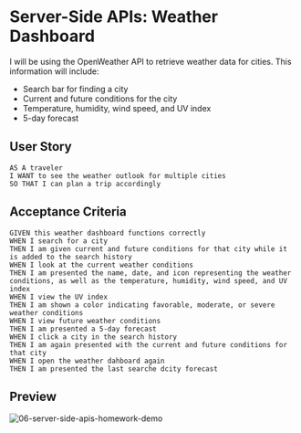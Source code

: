 # Server-Side APIs: Weather Dashboard

I will be using the OpenWeather API to retrieve weather data for cities. This information will include:
- Search bar for finding a city
- Current and future conditions for the city
- Temperature, humidity, wind speed, and UV index
- 5-day forecast

## User Story

```
AS A traveler
I WANT to see the weather outlook for multiple cities
SO THAT I can plan a trip accordingly
```

## Acceptance Criteria

```
GIVEN this weather dashboard functions correctly
WHEN I search for a city
THEN I am given current and future conditions for that city while it is added to the search history
WHEN I look at the current weather conditions
THEN I am presented the name, date, and icon representing the weather conditions, as well as the temperature, humidity, wind speed, and UV index
WHEN I view the UV index
THEN I am shown a color indicating favorable, moderate, or severe weather conditions
WHEN I view future weather conditions
THEN I am presented a 5-day forecast
WHEN I click a city in the search history
THEN I am again presented with the current and future conditions for that city
WHEN I open the weather dahboard again
THEN I am presented the last searche dcity forecast
```
## Preview
![06-server-side-apis-homework-demo](https://user-images.githubusercontent.com/67175494/89723178-78ac7780-d9b8-11ea-871b-e24001750b00.png)
